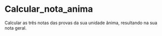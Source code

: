 # Calcular_nota_anima
 Calcular as três notas das provas da sua unidade ânima, resultando na sua nota geral.
